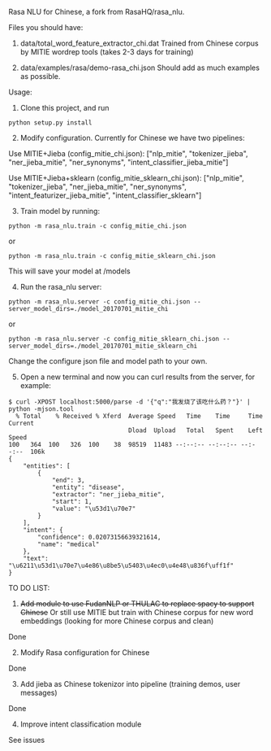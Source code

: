 Rasa NLU for Chinese, a fork from RasaHQ/rasa_nlu.

Files you should have:

1. data/total_word_feature_extractor_chi.dat 
Trained from Chinese corpus by MITIE wordrep tools (takes 2-3 days for training)

2. data/examples/rasa/demo-rasa_chi.json
Should add as much examples as possible.

Usage:

1. Clone this project, and run
```
python setup.py install
```

2. Modify configuration. 
Currently for Chinese we have two pipelines:

Use MITIE+Jieba (config_mitie_chi.json):
["nlp_mitie", "tokenizer_jieba", "ner_jieba_mitie", "ner_synonyms", "intent_classifier_jieba_mitie"]

Use MITIE+Jieba+sklearn (config_mitie_sklearn_chi.json):
["nlp_mitie", "tokenizer_jieba", "ner_jieba_mitie", "ner_synonyms", "intent_featurizer_jieba_mitie", "intent_classifier_sklearn"]

3. Train model by running:
```
python -m rasa_nlu.train -c config_mitie_chi.json
```
or
```
python -m rasa_nlu.train -c config_mitie_sklearn_chi.json
```
This will save your model at /models

4. Run the rasa_nlu server:
```
python -m rasa_nlu.server -c config_mitie_chi.json --server_model_dirs=./model_20170701_mitie_chi
```
or
```
python -m rasa_nlu.server -c config_mitie_sklearn_chi.json --server_model_dirs=./model_20170701_mitie_sklearn_chi
```
Change the configure json file and model path to your own.

5. Open a new terminal and now you can curl results from the server, for example:

```
$ curl -XPOST localhost:5000/parse -d '{"q":"我发烧了该吃什么药？"}' | python -mjson.tool
  % Total    % Received % Xferd  Average Speed   Time    Time     Time  Current
                                 Dload  Upload   Total   Spent    Left  Speed
100   364  100   326  100    38  98519  11483 --:--:-- --:--:-- --:--:--  106k
{
    "entities": [
        {
            "end": 3,
            "entity": "disease",
            "extractor": "ner_jieba_mitie",
            "start": 1,
            "value": "\u53d1\u70e7"
        }
    ],
    "intent": {
        "confidence": 0.02073156639321614,
        "name": "medical"
    },
    "text": "\u6211\u53d1\u70e7\u4e86\u8be5\u5403\u4ec0\u4e48\u836f\uff1f"
}
```


TO DO LIST:

1. ~~Add module to use FudanNLP or THULAC to replace spacy to support Chinese~~
Or still use MITIE but train with Chinese corpus for new word embeddings (looking for more Chinese corpus and clean)

Done

2. Modify Rasa configuration for Chinese

Done

3. Add jieba as Chinese tokenizor into pipeline (training demos, user messages)

Done

4. Improve intent classification module

See issues

